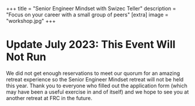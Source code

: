 +++
title = "Senior Engineer Mindset with Swizec Teller"
description = "Focus on your career with a small group of peers"
[extra]
image = "workshop.jpg"
+++

# Update July 2023: This Event Will Not Run

We did not get enough reservations to meet our quorum for an amazing retreat experience so the Senior Engineer Mindset retreat will not be held this year. Thank you to everyone who filled out the application form (which may have been a useful exercise in and of itself) and we hope to see you at another retreat at FRC in the future.
